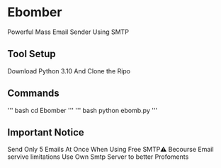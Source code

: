 # Ebomber
Powerful Mass Email Sender Using SMTP

## Tool Setup
Download Python 3.10 And Clone the Ripo

## Commands

'''
bash
cd Ebomber
'''
'''
bash
python ebomb.py
'''
## Important Notice

Send Only 5 Emails At Once When Using Free SMTP⚠️
Becourse Email servive limitations
Use Own Smtp Server to better Profoments
